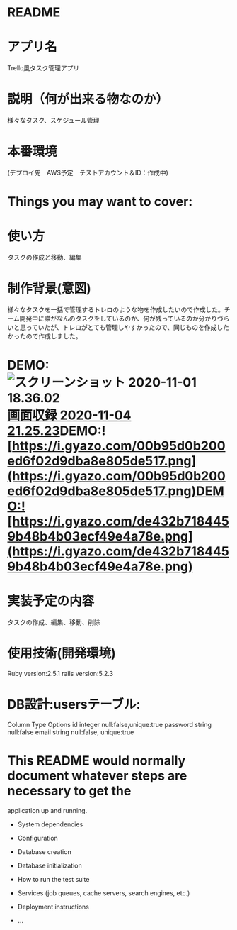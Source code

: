 # README

# アプリ名
Trello風タスク管理アプリ

# 説明（何が出来る物なのか）
様々なタスク、スケジュール管理

# 本番環境
(デプロイ先　AWS予定　テストアカウント＆ID：作成中)

# Things you may want to cover:

# 使い方 
タスクの作成と移動、編集

# 制作背景(意図)
様々なタスクを一括で管理するトレロのような物を作成したいので作成した。チーム開発中に誰がなんのタスクをしているのか、何が残っているのか分かりづらいと思っていたが、トレロがとても管理しやすかったので、同じものを作成したかったので作成しました。

# DEMO:![スクリーンショット 2020-11-01 18.36.02](https://i.gyazo.com/69107fe36d46c36755d6fa56301254c2.png)[画面収録 2020-11-04 21.25.23](https://i.gyazo.com/a47d66e04d385c2120bfe935132c0718.gif)DEMO:![https://i.gyazo.com/00b95d0b200ed6f02d9dba8e805de517.png](https://i.gyazo.com/00b95d0b200ed6f02d9dba8e805de517.png)DEMO:![https://i.gyazo.com/de432b7184459b48b4b03ecf49e4a78e.png](https://i.gyazo.com/de432b7184459b48b4b03ecf49e4a78e.png)

# 実装予定の内容
タスクの作成、編集、移動、削除

# 使用技術(開発環境)
Ruby version:2.5.1 rails version:5.2.3 

# DB設計:usersテーブル:
Column	Type	Options
id	integer	null:false,unique:true
password	string	null:false
email	string	null:false, unique:true

# This README would normally document whatever steps are necessary to get the
application up and running.

* System dependencies

* Configuration

* Database creation

* Database initialization

* How to run the test suite

* Services (job queues, cache servers, search engines, etc.)

* Deployment instructions

* ...
